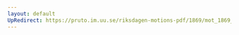 ```yaml
---
layout: default
UpRedirect: https://pruto.im.uu.se/riksdagen-motions-pdf/1869/mot_1869__ak__73.pdf
---
```

